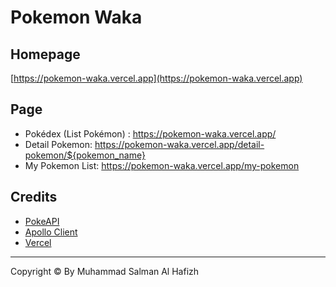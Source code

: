 # Pokemon Waka

## Homepage
[https://pokemon-waka.vercel.app](https://pokemon-waka.vercel.app)

## Page
- Pokédex (List Pokémon) : https://pokemon-waka.vercel.app/
- Detail Pokemon: https://pokemon-waka.vercel.app/detail-pokemon/${pokemon_name}
- My Pokemon List: https://pokemon-waka.vercel.app/my-pokemon

## Credits
- [PokeAPI](https://github.com/PokeAPI/pokeapi)
- [Apollo Client](https://github.com/apollographql/apollo-client)
- [Vercel](https://vercel.com/)

---

Copyright © By Muhammad Salman Al Hafizh
